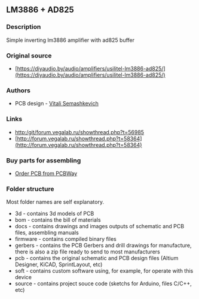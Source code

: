 ## LM3886 + AD825

### Description
Simple inverting lm3886 amplifier with ad825 buffer

### Original source
- [https://diyaudio.by/audio/amplifiers/usilitel-lm3886-ad825/](https://diyaudio.by/audio/amplifiers/usilitel-lm3886-ad825/)

### Authors
- PCB design - [Vitali Semashkevich](https://www.linkedin.com/in/vit-sema/)

### Links
- [http:/git/forum.vegalab.ru/showthread.php?t=56985](http://forum.vegalab.ru/showthread.php?t=56985)
- [http://forum.vegalab.ru/showthread.php?t=58364](http://forum.vegalab.ru/showthread.php?t=58364)

### Buy parts for assembling
- [Order PCB from PCBWay](https://www.pcbway.com/project/shareproject/lm3886_ad825.html)

### Folder structure
Most folder names are self explanatory.
- 3d - contains 3d models of PCB
- bom - contains the bill of materials
- docs - contains drawings and images outputs of schematic and PCB files, assembling manuals
- firmware - contains compiled binary files
- gerbers - contains the PCB Gerbers and drill drawings for manufacture, there is also a zip file ready to send to most manufacturers
- pcb - contains the original schematic and PCB design files (Altium Designer,  KiCAD, SprintLayout, etc)
- soft - contains custom software using, for example, for operate with this device 
- source - contains project souce code (sketchs for Arduino, files C/C++, etc)